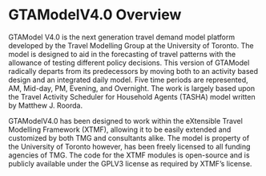 # GTAModelV4.0 Overview

GTAModel V4.0 is the next generation travel demand model platform developed by the Travel Modelling Group at the University of Toronto.  The model is designed to aid in the forecasting of travel patterns with the allowance of testing different policy decisions.  This version of GTAModel radically departs from its predecessors by moving both to an activity based design and an integrated daily model.  Five time periods are represented, AM, Mid-day, PM, Evening, and Overnight.  The work is largely based upon the Travel Activity Scheduler for Household Agents (TASHA) model written by Matthew J. Roorda.

GTAModelV4.0 has been designed to work within the eXtensible Travel Modelling Framework (XTMF), allowing it to be easily extended and customized by both TMG and consultants alike.  The model is property of the University of Toronto however, has been freely licensed to all funding agencies of TMG.  The code for the XTMF modules is open-source and is publicly available under the GPLV3 license as required by XTMF’s license.
